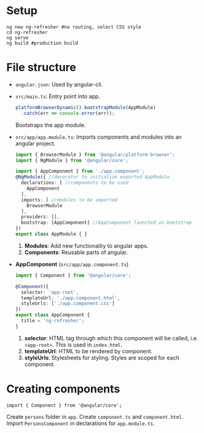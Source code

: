 # Setup
```shell script
ng new ng-refresher #no routing, select CSS style
cd ng-refresher
ng serve
ng build #production build
```

# File structure
- ```angular.json```: Used by angular-cli.
- ```src/main.ts```: Entry point into app.
    ```ts
    platformBrowserDynamic().bootstrapModule(AppModule)
      .catch(err => console.error(err));
    ```
  Bootstraps the app module.
- ```src/app/app.module.ts```: Imports components and modules into an angular project.
    ```ts
    import { BrowserModule } from '@angular/platform-browser';
    import { NgModule } from '@angular/core';
    
    import { AppComponent } from './app.component';
    @NgModule({ //decorator to initialize exported AppModule
      declarations: [ //components to be used
        AppComponent
      ],
      imports: [ //modules to be imported
        BrowserModule
      ],
      providers: [],
      bootstrap: [AppComponent] //AppComponent launched on bootstrap
    })
    export class AppModule { }
    ```
  1. **Modules**: Add new functionality to angular apps.
  2. **Components**: Reusable parts of angular.

- **AppComponent** (```src/app/app.component.ts```)
    ```ts
    import { Component } from '@angular/core';
    
    @Component({
      selector: 'app-root',
      templateUrl: './app.component.html',
      styleUrls: ['./app.component.css']
    })
    export class AppComponent {
      title = 'ng-refresher';
    }
    ```
    1. **selector**: HTML tag through which this component will be called, i.e. ```<app-root>```. This is used in ```index.html```.
    2. **templateUrl**: HTML to be rendered by component.
    3. **styleUrls**: Stylesheets for styling. Styles are scoped for each component.

# Creating components
```
import { Component } from '@angular/core';
```
Create ```persons``` folder in ```app```. Create ```component.ts``` and ```component.html```. Import ```PersonsComponent``` in declarations for ```app.module.ts```.
